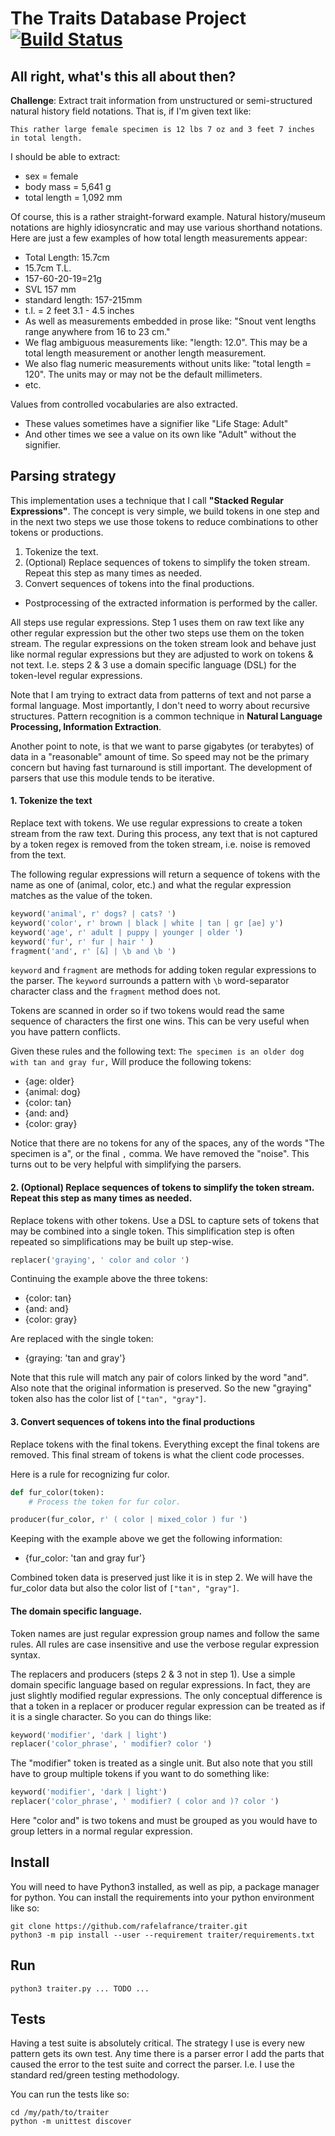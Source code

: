 # The Traits Database Project [![Build Status](https://travis-ci.org/rafelafrance/traiter_vertnet.svg?branch=master)](https://travis-ci.org/rafelafrance/traiter_vertnet)

## All right, what's this all about then?
**Challenge**: Extract trait information from unstructured or semi-structured natural history field notations. That is, if I'm given text like:

 ```
 This rather large female specimen is 12 lbs 7 oz and 3 feet 7 inches in total length.
 ```
I should be able to extract:

 - sex = female
 - body mass = 5,641 g
 - total length = 1,092 mm

 Of course, this is a rather straight-forward example. Natural history/museum notations are highly idiosyncratic and may use various shorthand notations. Here are just a few examples of how total length measurements appear:

 - Total Length: 15.7cm
 - 15.7cm T.L.
 - 157-60-20-19=21g
 - SVL 157 mm
 - standard length: 157-215mm
 - t.l. = 2 feet 3.1 - 4.5 inches
 - As well as measurements embedded in prose like: "Snout vent lengths range anywhere from 16 to 23 cm."
 - We flag ambiguous measurements like: "length: 12.0". This may be a total length measurement or another length measurement.
 - We also flag numeric measurements without units like: "total length = 120". The units may or may not be the default millimeters.
 - etc.

Values from controlled vocabularies are also extracted.
 - These values sometimes have a signifier like "Life Stage: Adult"
 - And other times we see a value on its own like "Adult" without the signifier.

## Parsing strategy

This implementation uses a technique that I call **"Stacked Regular Expressions"**. The concept is very simple, we build tokens in one step and in the next two steps we use those tokens to reduce combinations to other tokens or productions.

1. Tokenize the text.
2. (Optional) Replace sequences of tokens to simplify the token stream. Repeat this step as many times as needed.
3. Convert sequences of tokens into the final productions.
* Postprocessing of the extracted information is performed by the caller.

All steps use regular expressions. Step 1 uses them on raw text like any other regular expression but the other two steps use them on the token stream. The regular expressions on the token stream look and behave just like normal regular expressions but they are adjusted to work on tokens & not text. I.e. steps 2 & 3 use a domain specific language (DSL) for the token-level regular expressions.

Note that I am trying to extract data from patterns of text and not parse a formal language. Most importantly, I don't need to worry about recursive structures. Pattern recognition is a common technique in **Natural Language Processing, Information Extraction**.

Another point to note, is that we want to parse gigabytes (or terabytes) of data in a "reasonable" amount of time. So speed may not be the primary concern but having fast turnaround is still important. The development of parsers that use this module tends to be iterative.

#### 1. Tokenize the text
Replace text with tokens. We use regular expressions to create a token stream from the raw text. During this process, any text that is not captured by a token regex is removed from the token stream, i.e. noise is removed from the text.
   
The following regular expressions will return a sequence of tokens with the name as one of (animal, color, etc.) and what the regular expression matches as the value of the token. 

```python
keyword('animal', r' dogs? | cats? ')
keyword('color', r' brown | black | white | tan | gr [ae] y')
keyword('age', r' adult | puppy | younger | older ')
keyword('fur', r' fur | hair ' )
fragment('and', r' [&] | \b and \b ')
```

`keyword` and `fragment` are methods for adding token regular expressions to the parser. The `keyword` surrounds a pattern with `\b` word-separator character class and the `fragment` method does not.

Tokens are scanned in order so if two tokens would read the same sequence of characters the first one wins. This can be very useful when you have pattern conflicts.

Given these rules and the following text: `The specimen is an older dog with tan and gray fur,` Will produce the following tokens:
- {age: older}
- {animal: dog}
- {color: tan}
- {and: and}
- {color: gray}

Notice that there are no tokens for any of the spaces, any of the words "The specimen is a", or the final `,` comma. We have removed the "noise". This turns out to be very helpful with simplifying the parsers. 

#### 2. (Optional) Replace sequences of tokens to simplify the token stream. Repeat this step as many times as needed.

Replace tokens with other tokens. Use a DSL to capture sets of tokens that may be combined into a single token. This simplification step is often repeated so simplifications may be built up step-wise.

```python
replacer('graying', ' color and color ')
```

Continuing the example above the three tokens:
- {color: tan}
- {and: and}
- {color: gray}

Are replaced with the single token:
- {graying: 'tan and gray'}

Note that this rule will match any pair of colors linked by the word "and". Also note that the original information is preserved. So the new "graying" token also has the color list of `["tan", "gray"]`.
 
#### 3. Convert sequences of tokens into the final productions
Replace tokens with the final tokens. Everything except the final tokens are removed. This final stream of tokens is what the client code processes.

Here is a rule for recognizing fur color.

```python
def fur_color(token):
    # Process the token for fur color.

producer(fur_color, r' ( color | mixed_color ) fur ')
```

Keeping with the example above we get the following information:
- {fur_color: 'tan and gray fur'}

 Combined token data is preserved just like it is in step 2. We will have the fur_color data but also the color list of `["tan", "gray"]`.

#### The domain specific language.

Token names are just regular expression group names and follow the same rules. All rules are case insensitive and use the verbose regular expression syntax.

The replacers and producers (steps 2 & 3 not in step 1). Use a simple domain specific language based on regular expressions. In fact, they are just slightly modified regular expressions. The only conceptual difference is that a token in a replacer or producer regular expression can be treated as if it is a single character. So you can do things like:
```python
keyword('modifier', 'dark | light')
replacer('color_phrase', ' modifier? color ')
```
The "modifier" token is treated as a single unit. But also note that you still have to group multiple tokens if you want to do something like:
```python
keyword('modifier', 'dark | light')
replacer('color_phrase', ' modifier? ( color and )? color ')
```
Here "color and" is two tokens and must be grouped as you would have to group letters in a normal regular expression.

## Install

You will need to have Python3 installed, as well as pip, a package manager for python. You can install the requirements into your python environment like so:
```
git clone https://github.com/rafelafrance/traiter.git
python3 -m pip install --user --requirement traiter/requirements.txt
```
  
## Run
```
python3 traiter.py ... TODO ...
```

## Tests
Having a test suite is absolutely critical. The strategy I use is every new pattern gets its own test. Any time there is a parser error I add the parts that caused the error to the test suite and correct the parser. I.e. I use the standard red/green testing methodology.

You can run the tests like so:
```
cd /my/path/to/traiter
python -m unittest discover
```
